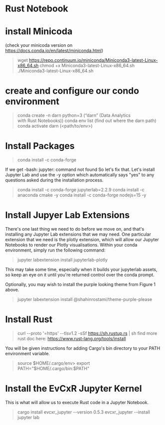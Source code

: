 # Rust Notebook

# install Minicoda 
(check your minicoda version on https://docs.conda.io/en/latest/miniconda.html)

> wget https://repo.continuum.io/miniconda/Miniconda3-latest-Linux-x86_64.sh
> chmod +x Miniconda3-latest-Linux-x86_64.sh
> ./Miniconda3-latest-Linux-x86_64.sh


# create and configure our condo environment
> conda create -n darn python=3 (“darn” (Data Analytics with Rust Notebooks))
> conda env list (find out where the darn path)
> conda activate darn (<path/to/env>)

# Install Packages
> conda install -c conda-forge

If we get -bash: jupyter: command not found
So let's fix that. Let's install Jupyter Lab and use the -y option which automatically says "yes" to any questions asked during the installation process.
> conda install -c conda-forge jupyterlab=2.2.9
> conda install -c anaconda cmake -y
> conda install -c conda-forge nodejs=15 -y

# Install Jupyer Lab Extensions
There's one last thing we need to do before we move on, and that's installing any Jupyter Lab extensions that we may need. One particular extension that we need is the plotly extension, which will allow our Jupyter Notebooks to render our Plotly visualisations. Within your conda environment, simply run the following command:

> jupyter labextension install jupyterlab-plotly

This may take some time, especially when it builds your jupyterlab assets, so keep an eye on it until you're returned control over the conda prompt.

Optionally, you may wish to install the purple looking theme from Figure 1 above.
> jupyter labextension install @shahinrostami/theme-purple-please

# Install Rust
> curl --proto '=https' --tlsv1.2 -sSf https://sh.rustup.rs | sh
find more rust doc here: https://www.rust-lang.org/tools/install

You will be given instructions for adding Cargo's bin directory to your PATH environment variable.
> source $HOME/.cargo/env> 
> export PATH="$HOME/.cargo/bin:$PATH"


# Install the EvCxR Jupyter Kernel
This is what will allow us to execute Rust code in a Jupyter Notebook.
> cargo install evcxr_jupyter --version 0.5.3
> evcxr_jupyter --install
> jupyter lab
